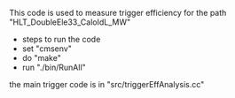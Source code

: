 This code is used to measure trigger efficiency for the path "HLT_DoubleEle33_CaloIdL_MW"
- steps to run the code
-   set "cmsenv"
-   do "make"
-   run "./bin/RunAll"

  the main trigger code is in "src/triggerEffAnalysis.cc"
